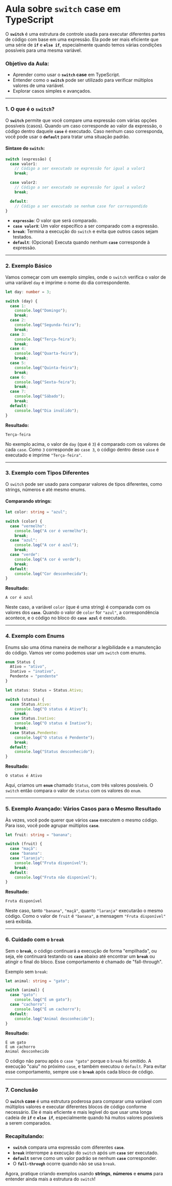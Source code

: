 # Aula sobre **`switch` case** em TypeScript

O **`switch`** é uma estrutura de controle usada para executar diferentes partes de código com base em uma expressão. Ela pode ser mais eficiente que uma série de **`if`** e **`else if`**, especialmente quando temos várias condições possíveis para uma mesma variável.

### Objetivo da Aula:
- Aprender como usar o **`switch` case** em TypeScript.
- Entender como o **`switch`** pode ser utilizado para verificar múltiplos valores de uma variável.
- Explorar casos simples e avançados.

---

### 1. O que é o `switch`?

O **`switch`** permite que você compare uma expressão com várias opções possíveis (casos). Quando um caso corresponde ao valor da expressão, o código dentro daquele **`case`** é executado. Caso nenhum caso corresponda, você pode usar o **`default`** para tratar uma situação padrão.

#### Sintaxe do `switch`:

```typescript
switch (expressão) {
  case valor1:
    // Código a ser executado se expressão for igual a valor1
    break;

  case valor2:
    // Código a ser executado se expressão for igual a valor2
    break;

  default:
    // Código a ser executado se nenhum case for correspondido
}
```

- **`expressão`**: O valor que será comparado.
- **`case valorX`**: Um valor específico a ser comparado com a expressão.
- **`break`**: Termina a execução do `switch` e evita que outros casos sejam testados.
- **`default`**: (Opcional) Executa quando nenhum **`case`** corresponde à expressão.

---

### 2. Exemplo Básico

Vamos começar com um exemplo simples, onde o `switch` verifica o valor de uma variável `day` e imprime o nome do dia correspondente.

```typescript
let day: number = 3;

switch (day) {
  case 1:
    console.log("Domingo");
    break;
  case 2:
    console.log("Segunda-feira");
    break;
  case 3:
    console.log("Terça-feira");
    break;
  case 4:
    console.log("Quarta-feira");
    break;
  case 5:
    console.log("Quinta-feira");
    break;
  case 6:
    console.log("Sexta-feira");
    break;
  case 7:
    console.log("Sábado");
    break;
  default:
    console.log("Dia inválido");
}
```

**Resultado:**  
```text
Terça-feira
```

No exemplo acima, o valor de `day` (que é `3`) é comparado com os valores de cada `case`. Como `3` corresponde ao `case 3`, o código dentro desse `case` é executado e imprime `"Terça-feira"`.

---

### 3. Exemplo com Tipos Diferentes

O `switch` pode ser usado para comparar valores de tipos diferentes, como strings, números e até mesmo enums.

#### Comparando strings:

```typescript
let color: string = "azul";

switch (color) {
  case "vermelho":
    console.log("A cor é vermelho");
    break;
  case "azul":
    console.log("A cor é azul");
    break;
  case "verde":
    console.log("A cor é verde");
    break;
  default:
    console.log("Cor desconhecida");
}
```

**Resultado:**  
```text
A cor é azul
```

Neste caso, a variável `color` (que é uma string) é comparada com os valores dos **`case`**. Quando o valor de `color` for `"azul"`, a correspondência acontece, e o código no bloco do **`case azul`** é executado.

---

### 4. Exemplo com Enums

Enums são uma ótima maneira de melhorar a legibilidade e a manutenção do código. Vamos ver como podemos usar um `switch` com enums.

```typescript
enum Status {
  Ativo = "ativo",
  Inativo = "inativo",
  Pendente = "pendente"
}

let status: Status = Status.Ativo;

switch (status) {
  case Status.Ativo:
    console.log("O status é Ativo");
    break;
  case Status.Inativo:
    console.log("O status é Inativo");
    break;
  case Status.Pendente:
    console.log("O status é Pendente");
    break;
  default:
    console.log("Status desconhecido");
}
```

**Resultado:**  
```text
O status é Ativo
```

Aqui, criamos um **`enum`** chamado `Status`, com três valores possíveis. O `switch` então compara o valor de `status` com os valores do `enum`.

---

### 5. Exemplo Avançado: Vários Casos para o Mesmo Resultado

Às vezes, você pode querer que vários **`case`** executem o mesmo código. Para isso, você pode agrupar múltiplos **`case`**.

```typescript
let fruit: string = "banana";

switch (fruit) {
  case "maçã":
  case "banana":
  case "laranja":
    console.log("Fruta disponível");
    break;
  default:
    console.log("Fruta não disponível");
}
```

**Resultado:**  
```text
Fruta disponível
```

Neste caso, tanto `"banana"`, `"maçã"`, quanto `"laranja"` executarão o mesmo código. Como o valor de `fruit` é `"banana"`, a mensagem `"Fruta disponível"` será exibida.

---

### 6. Cuidado com o **`break`**

Sem o **`break`**, o código continuará a execução de forma "empilhada", ou seja, ele continuará testando os **`case`** abaixo até encontrar um **`break`** ou atingir o final do bloco. Esse comportamento é chamado de "fall-through".

Exemplo sem `break`:

```typescript
let animal: string = "gato";

switch (animal) {
  case "gato":
    console.log("É um gato");
  case "cachorro":
    console.log("É um cachorro");
  default:
    console.log("Animal desconhecido");
}
```

**Resultado:**  
```text
É um gato
É um cachorro
Animal desconhecido
```

O código não parou após o `case "gato"` porque o `break` foi omitido. A execução "caiu" no próximo `case`, e também executou o `default`. Para evitar esse comportamento, sempre use o **`break`** após cada bloco de código.

---

### 7. Conclusão

O **`switch` case** é uma estrutura poderosa para comparar uma variável com múltiplos valores e executar diferentes blocos de código conforme necessário. Ele é mais eficiente e mais legível do que usar uma longa cadeia de **`if`** e **`else if`**, especialmente quando há muitos valores possíveis a serem comparados.

### Recapitulando:

- **`switch`** compara uma expressão com diferentes **`case`**.
- **`break`** interrompe a execução do `switch` após um **`case`** ser executado.
- **`default`** serve como um valor padrão se nenhum **`case`** corresponder.
- O **`fall-through`** ocorre quando não se usa `break`.

Agora, pratique criando exemplos usando **strings**, **números** e **enums** para entender ainda mais a estrutura do `switch`!